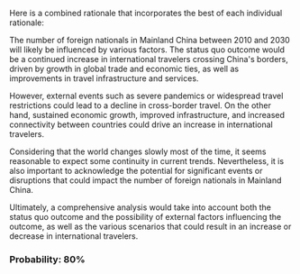 Here is a combined rationale that incorporates the best of each individual rationale:

The number of foreign nationals in Mainland China between 2010 and 2030 will likely be influenced by various factors. The status quo outcome would be a continued increase in international travelers crossing China's borders, driven by growth in global trade and economic ties, as well as improvements in travel infrastructure and services.

However, external events such as severe pandemics or widespread travel restrictions could lead to a decline in cross-border travel. On the other hand, sustained economic growth, improved infrastructure, and increased connectivity between countries could drive an increase in international travelers.

Considering that the world changes slowly most of the time, it seems reasonable to expect some continuity in current trends. Nevertheless, it is also important to acknowledge the potential for significant events or disruptions that could impact the number of foreign nationals in Mainland China.

Ultimately, a comprehensive analysis would take into account both the status quo outcome and the possibility of external factors influencing the outcome, as well as the various scenarios that could result in an increase or decrease in international travelers.

### Probability: 80%